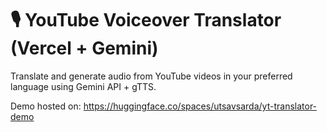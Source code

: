 # 🎙️ YouTube Voiceover Translator (Vercel + Gemini)

Translate and generate audio from YouTube videos in your preferred language using Gemini API + gTTS.

Demo hosted on: https://huggingface.co/spaces/utsavsarda/yt-translator-demo

